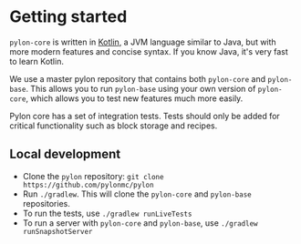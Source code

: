 # Getting started
`pylon-core` is written in [Kotlin](https://kotlinlang.org/), a JVM language similar to Java, but with more modern features and concise syntax. If you know Java, it's very fast to learn Kotlin.

We use a master pylon repository that contains both `pylon-core` and `pylon-base`. This allows you to run `pylon-base` using your own version of `pylon-core`, which allows you to test new features much more easily.

Pylon core has a set of integration tests. Tests should only be added for critical functionality such as block storage and recipes.

## Local development
- Clone the `pylon` repository: `git clone https://github.com/pylonmc/pylon`
- Run `./gradlew`. This will clone the `pylon-core` and `pylon-base` repositories.
- To run the tests, use `./gradlew runLiveTests`
- To run a server with `pylon-core` and `pylon-base`, use `./gradlew runSnapshotServer`

